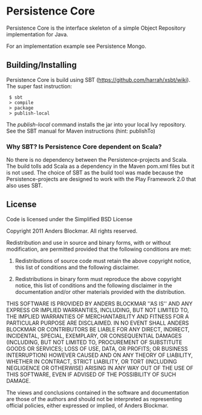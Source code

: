 Persistence Core
================

Persistence Core is the interface skeleton of a simple Object Repository implementation for Java.

For an implementation example see Persistence Mongo.

Building/Installing
-------------------

Persistence Core is build using SBT (https://github.com/harrah/xsbt/wiki). The super fast instruction:

     $ sbt
     > compile
     > package
     > publish-local

The *publish-local* command installs the jar into your local Ivy repository. See the SBT manual for Maven instructions (hint: publishTo)

### Why SBT? Is Persistence Core dependent on Scala?

No there is no dependency between the Persistence-projects and Scala. The build tolls add Scala as a dependency in the Maven pom.xml files but it is not used.
The choice of SBT as the build tool was made because the Persistence-projects are designed to work with the Play Framework 2.0 that also uses SBT.

License
-------

Code is licensed under the Simplified BSD License

Copyright 2011 Anders Blockmar. All rights reserved.

Redistribution and use in source and binary forms, with or without modification, are
permitted provided that the following conditions are met:

   1. Redistributions of source code must retain the above copyright notice, this list of
      conditions and the following disclaimer.

   2. Redistributions in binary form must reproduce the above copyright notice, this list
      of conditions and the following disclaimer in the documentation and/or other materials
      provided with the distribution.

THIS SOFTWARE IS PROVIDED BY ANDERS BLOCKMAR ''AS IS'' AND ANY EXPRESS OR IMPLIED
WARRANTIES, INCLUDING, BUT NOT LIMITED TO, THE IMPLIED WARRANTIES OF MERCHANTABILITY AND
FITNESS FOR A PARTICULAR PURPOSE ARE DISCLAIMED. IN NO EVENT SHALL ANDERS BLOCKMAR OR
CONTRIBUTORS BE LIABLE FOR ANY DIRECT, INDIRECT, INCIDENTAL, SPECIAL, EXEMPLARY, OR
CONSEQUENTIAL DAMAGES (INCLUDING, BUT NOT LIMITED TO, PROCUREMENT OF SUBSTITUTE GOODS OR
SERVICES; LOSS OF USE, DATA, OR PROFITS; OR BUSINESS INTERRUPTION) HOWEVER CAUSED AND ON
ANY THEORY OF LIABILITY, WHETHER IN CONTRACT, STRICT LIABILITY, OR TORT (INCLUDING
NEGLIGENCE OR OTHERWISE) ARISING IN ANY WAY OUT OF THE USE OF THIS SOFTWARE, EVEN IF
ADVISED OF THE POSSIBILITY OF SUCH DAMAGE.

The views and conclusions contained in the software and documentation are those of the
authors and should not be interpreted as representing official policies, either expressed
or implied, of Anders Blockmar.